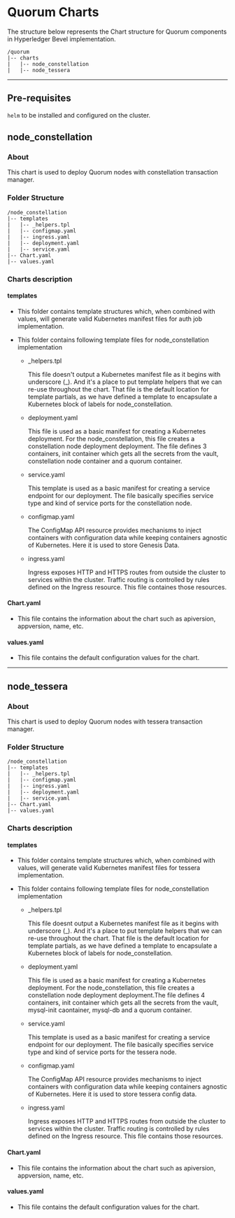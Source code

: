 [//]: # (##############################################################################################)
[//]: # (Copyright Accenture. All Rights Reserved.)
[//]: # (SPDX-License-Identifier: Apache-2.0)
[//]: # (##############################################################################################)

# Quorum Charts

The structure below represents the Chart structure for Quorum components in Hyperledger Bevel implementation.

```
/quorum
|-- charts
|   |-- node_constellation
|   |-- node_tessera
```
---------

## Pre-requisites

``helm`` to be installed and configured on the cluster.

## node_constellation
### About
This chart is used to deploy Quorum nodes with constellation transaction manager.

### Folder Structure
```
/node_constellation
|-- templates
|   |-- _helpers.tpl
|   |-- configmap.yaml
|   |-- ingress.yaml
|   |-- deployment.yaml
|   |-- service.yaml
|-- Chart.yaml
|-- values.yaml
```

### Charts description

#### templates
- This folder contains template structures which, when combined with values, will generate valid Kubernetes manifest files for auth job implementation.
- This folder contains following template files for node_constellation implementation
	  
  - _helpers.tpl   

      This file doesn't output a Kubernetes manifest file as it begins with underscore (_). And it's a place to put template helpers that we can re-use throughout the chart.
	  That file is the default location for template partials, as we have defined a template to encapsulate a Kubernetes block of labels for node_constellation.
	  
  - deployment.yaml   

      This file is used as a basic manifest for creating a Kubernetes deployment. For the node_constellation, this file creates a constellation node deployment deployment. The file defines 3 containers, init container which gets all the secrets from the vault, constellation node container and a quorum container.
	  
  - service.yaml   

      This template is used as a basic manifest for creating a service endpoint for our deployment. The file basically specifies service type and kind of service ports for the constellation node.

  - configmap.yaml   

      The ConfigMap API resource provides mechanisms to inject containers with configuration data while keeping containers agnostic of Kubernetes. Here it is used to store Genesis Data.
      
  - ingress.yaml   

     Ingress exposes HTTP and HTTPS routes from outside the cluster to services within the cluster. Traffic routing is controlled by rules defined on the Ingress resource.
     This file containes those resources.

#### Chart.yaml
- This file contains the information about the chart such as apiversion, appversion, name, etc.
#### values.yaml
- This file contains the default configuration values for the chart.

----

## node_tessera

### About
This chart is used to deploy Quorum nodes with tessera transaction manager.

### Folder Structure
```
/node_constellation
|-- templates
|   |-- _helpers.tpl
|   |-- configmap.yaml
|   |-- ingress.yaml
|   |-- deployment.yaml
|   |-- service.yaml
|-- Chart.yaml
|-- values.yaml
```

### Charts description

#### templates
- This folder contains template structures which, when combined with values, will generate valid Kubernetes manifest files for tessera implementation.
- This folder contains following template files for node_constellation implementation
	  
  - _helpers.tpl   

      This file doesnt output a Kubernetes manifest file as it begins with underscore (_). And it's a place to put template helpers that we can re-use throughout the chart.
	  That file is the default location for template partials, as we have defined a template to encapsulate a Kubernetes block of labels for node_constellation.
	  
  - deployment.yaml   

      This file is used as a basic manifest for creating a Kubernetes deployment. For the node_constellation, this file creates a constellation node deployment deployment.The file defines 4 containers, init container which gets all the secrets from the vault, mysql-init caontainer, mysql-db and a quorum container.
	  
  - service.yaml   

      This template is used as a basic manifest for creating a service endpoint for our deployment. The file basically specifies service type and kind of service ports for the tessera node.

  - configmap.yaml   

      The ConfigMap API resource provides mechanisms to inject containers with configuration data while keeping containers agnostic of Kubernetes. Here it is used to store tessera config data.
      
  - ingress.yaml   
  
     Ingress exposes HTTP and HTTPS routes from outside the cluster to services within the cluster. Traffic routing is controlled by rules defined on the Ingress resource.
     This file contains those resources.

#### Chart.yaml
- This file contains the information about the chart such as apiversion, appversion, name, etc.
#### values.yaml
- This file contains the default configuration values for the chart.

